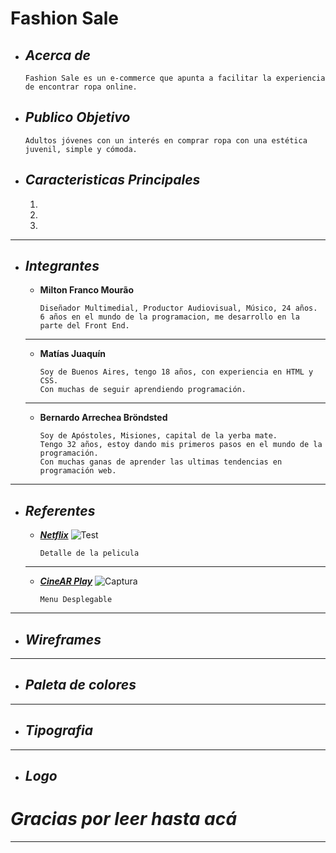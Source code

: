 # Fashion Sale
+ ## ___Acerca de___
    ```
    Fashion Sale es un e-commerce que apunta a facilitar la experiencia de encontrar ropa online.
    
+ ## ___Publico Objetivo___
    ```
    Adultos jóvenes con un interés en comprar ropa con una estética juvenil, simple y cómoda.

+ ## ___Caracteristicas Principales___
    1. 
    2. 
    3. 
___
+ ## ___Integrantes___

	 - __Milton Franco Mourão__
        ```
        Diseñador Multimedial, Productor Audiovisual, Músico, 24 años.
        6 años en el mundo de la programacion, me desarrollo en la parte del Front End.
    ___
    - __Matías Juaquín__

        ```
        Soy de Buenos Aires, tengo 18 años, con experiencia en HTML y CSS. 
        Con muchas de seguir aprendiendo programación.
    ___


   - __Bernardo Arrechea Bröndsted__

        ```
        Soy de Apóstoles, Misiones, capital de la yerba mate. 
        Tengo 32 años, estoy dando mis primeros pasos en el mundo de la programación. 
        Con muchas ganas de aprender las ultimas tendencias en programación web.
___

+ ## ___Referentes___
    - [___Netflix___](https://www.netflix.com/ar/)
        ![Test](https://imgur.com/gallery/RCqWM9F)
        ```
        Detalle de la pelicula
    ___

    - [___CineAR Play___](https://play.cine.ar/bienvenida/)
        ![Captura](/Capturas/Captura.PNG)
        ```
        Menu Desplegable
___


+ ## ___Wireframes___

___


+ ## ___Paleta de colores___
    
___
+ ## ___Tipografia___

___
+ ## ___Logo___


# ***Gracias por leer hasta acá***
___
